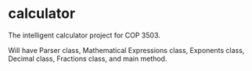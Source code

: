 calculator
==========

The intelligent calculator project for COP 3503.

Will have Parser class, Mathematical Expressions class, Exponents class, Decimal class, Fractions class, and main method.
